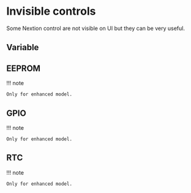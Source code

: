 # Invisible controls

Some Nextion control are not visible on UI but they can be very useful.

## Variable

## EEPROM

!!! note

    Only for enhanced model.

## GPIO

!!! note

    Only for enhanced model.

## RTC

!!! note

    Only for enhanced model.
